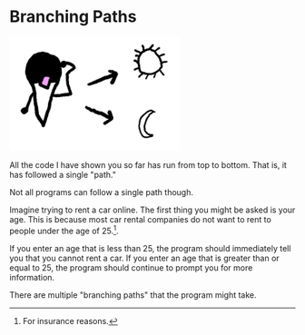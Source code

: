 # Branching Paths

<img src="/branching_logic/header.png" height="200px"/>

All the code I have shown you so far has run from top to bottom. That is, it has followed a single "path."

Not all programs can follow a single path though.

Imagine trying to rent a car online. The first thing you might be asked is your age.
This is because most car rental companies do not want to rent to people under the age of 25.[^insurance].

If you enter an age that is less than 25, the program should immediately tell you that you cannot
rent a car. If you enter an age that is greater than or equal to 25, the program should continue to prompt you
for more information.

There are multiple "branching paths" that the program might take.

[^insurance]: For insurance reasons.
